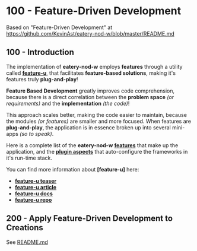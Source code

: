 # 100 - Feature-Driven Development

Based on "Feature-Driven Development" at https://github.com/KevinAst/eatery-nod-w/blob/master/README.md

## 100 - Introduction

The implementation of **eatery-nod-w** employs **features** through a utility called **[feature-u](https://feature-u.js.org/)**, that facilitates **feature-based
solutions**, making it's features truly **plug-and-play**!

**Feature Based Development** greatly improves code comprehension, because there is a direct correlation between the **problem space**
_(or requirements)_ and the **implementation** _(the code)_!

This approach scales better, making the code easier to maintain, because the modules _(or features)_ are smaller and more focused.
When features are **plug-and-play**, the application is in essence broken up into several mini-apps _(so to speak)_.

Here is a complete list of the **eatery-nod-w** [**features**](https://github.com/KevinAst/eatery-nod-w/blob/master/src/features/README.md) that make up the application, and
the [**plugin aspects**](https://github.com/KevinAst/eatery-nod-w/blob/master/src/aspects/README.md) that auto-configure the frameworks in it's run-time stack.

You can find more information about **[feature-u]** here:

- **[feature-u teaser](http://bit.ly/feature-u-teaser)**
- **[feature-u article](http://bit.ly/feature-u-article)**
- **[feature-u docs](https://feature-u.js.org/)**
- **[feature-u repo](https://github.com/KevinAst/feature-u)**

## 200 - Apply Feature-Driven Development to Creations

See [README.md](./200/README.md)
